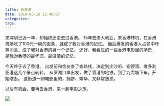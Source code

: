 ```yaml
---
title: 香港游
date: 2018-06-18 11:46:07
categories: 
tags:
---
```

来深圳已近一年，却始终还没去过香港。
15年去澳大利亚，来香港转机，在香港机场吃了100元一碗的面条，就成了我对香港的记忆。
而后爆发的香港人占领中环等消息，成了我对香港的另一个记忆。
还好，我看过的一些香港电影里的场景，是我对香港的最怀旧、最温情的记忆。

今天终于去了香港。
出发前和舍友查了查路线，决定到尖沙咀、铜锣湾、维多利亚港这几个景点转转。
从罗湖口岸出发，做了香港的地铁，到了九龙塘下车，开始瞎逛。
这街道一如电影里的，拥挤、繁华，又非常熟悉。

以后有机会，要再去香港，来一趟电影之旅。

![](维多利亚港.jpg)